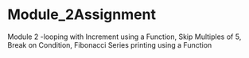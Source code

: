 # Module_2Assignment
Module 2 -looping with Increment using a Function, Skip Multiples of 5, Break on Condition, Fibonacci Series printing using a Function
